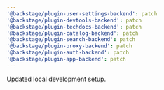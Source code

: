```yaml
---
'@backstage/plugin-user-settings-backend': patch
'@backstage/plugin-devtools-backend': patch
'@backstage/plugin-techdocs-backend': patch
'@backstage/plugin-catalog-backend': patch
'@backstage/plugin-search-backend': patch
'@backstage/plugin-proxy-backend': patch
'@backstage/plugin-auth-backend': patch
'@backstage/plugin-app-backend': patch
---
```


Updated local development setup.
